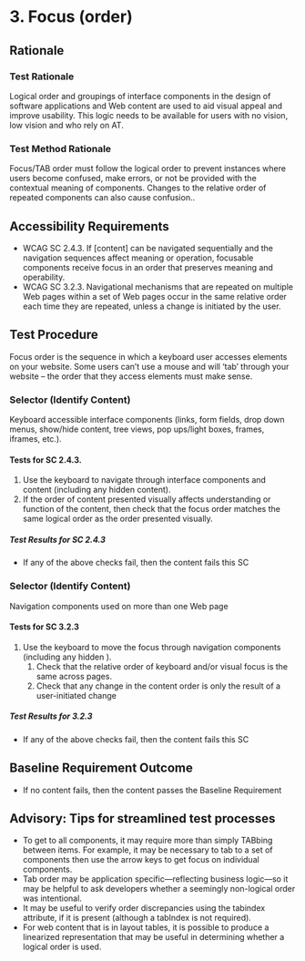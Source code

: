 # 3. Focus (order)
## Rationale
### Test Rationale
Logical order and groupings of interface components in the design of software applications and Web content are used to aid visual appeal and improve usability. This logic needs to be available for users with no vision, low vision and who rely on AT.

### Test Method Rationale
Focus/TAB order must follow the logical order to prevent instances where users become confused, make errors, or not be provided with the contextual meaning of components. Changes to the relative order of repeated components can also cause confusion..

## Accessibility Requirements
* WCAG SC 2.4.3. If [content] can be navigated sequentially and the navigation sequences affect meaning or operation, focusable components receive focus in an order that preserves meaning and operability.
* WCAG SC 3.2.3. Navigational mechanisms that are repeated on multiple Web pages within a set of Web pages occur in the same relative order each time they are repeated, unless a change is initiated by the user.

## Test Procedure
Focus order is the sequence in which a keyboard user accesses elements on your website. Some users can’t use a mouse and will ‘tab’ through your website – the order that they access elements must make sense.

### Selector (Identify Content)
Keyboard accessible interface components (links, form fields, drop down menus, show/hide content, tree views, pop ups/light boxes, frames, iframes, etc.).

#### Tests for SC 2.4.3.
1. Use the keyboard to navigate through interface components and content (including any hidden content). 
1. If the order of content presented visually affects understanding or function of the content, then check that the focus order matches the same logical order as the order presented visually. 

##### Test Results for SC 2.4.3
* If any of the above checks fail, then the content fails this SC

### Selector (Identify Content)
Navigation components used on more than one Web page

#### Tests for SC 3.2.3
1. Use the keyboard to move the focus through navigation components (including any hidden ). 
    1. Check that the relative order of keyboard and/or visual focus is the same across pages.
    1. Check that any change in the content order is only the result of a user-initiated change 

##### Test Results for 3.2.3
* If any of the above checks fail, then the content fails this SC

## Baseline Requirement Outcome
* If no content fails, then the content passes the Baseline Requirement

## Advisory: Tips for streamlined test processes
* To get to all components, it may require more than simply TABbing between items. For example, it may be necessary to tab to a set of components then use the arrow keys to get focus on individual components.
* Tab order may be application specific—reflecting business logic—so it may be helpful to ask developers whether a seemingly non-logical order was intentional. 
* It may be useful to verify order discrepancies using the tabindex attribute, if it is present (although a tabIndex is not required). 
* For web content that is in layout tables, it is possible to produce a linearized representation that may be useful in determining whether a logical order is used. 

